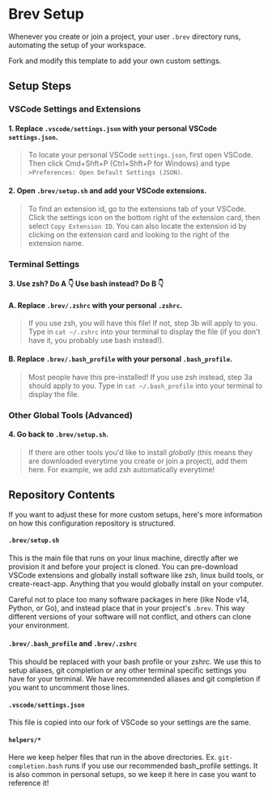 # Brev Setup

Whenever you create or join a project, your user `.brev` directory runs, automating the setup of your workspace.

Fork and modify this template to add your own custom settings.

## Setup Steps

### VSCode Settings and Extensions
#### 1. Replace `.vscode/settings.json` with your personal VSCode `settings.json`.
>To locate your personal VSCode `settings.json`, first open VSCode. Then click Cmd+Shft+P (Ctrl+Shft+P for Windows) and type `>Preferences: Open Default Settings (JSON)`.

#### 2. Open `.brev/setup.sh` and add your VSCode extensions.
>To find an extension id, go to the extensions tab of your VSCode. Click the settings icon on the bottom right of the extension card, then select `Copy Extension ID`. You can also locate the extension id by clicking on the extension card and looking to the right of the extension name.

### Terminal Settings

#### 3. Use **zsh**? Do A 👇  Use **bash** instead? Do B 👇

#### A. Replace `.brev/.zshrc` with your personal `.zshrc`.
>If you use zsh, you will have this file! If not, step 3b will apply to you. Type in `cat ~/.zshrc` into your terminal to display the file (if you don't have it, you probably use bash instead!).

#### B. Replace `.brev/.bash_profile` with your personal `.bash_profile`.
>Most people have this pre-installed! If you use zsh instead, step 3a should apply to you. Type in `cat ~/.bash_profile` into your terminal to display the file.

### Other Global Tools (Advanced)
#### 4. Go back to `.brev/setup.sh`. 
>If there are other tools you'd like to install *globally* (this means they are downloaded everytime you create or join a project), add them here. For example, we add zsh automatically everytime!

## Repository Contents

If you want to adjust these for more custom setups, here's more information on how this configuration repository is structured.

#### `.brev/setup.sh`
This is the main file that runs on your linux machine, directly after we provision it and before your project is cloned.
You can pre-download VSCode extensions and globally install software like zsh, linux build tools, or create-react-app. Anything that you would globally install on your computer.

Careful not to place too many software packages in here (like Node v14, Python, or Go), and instead place that in your project's `.brev`. This way different versions of your software will not conflict, and others can clone your environment.

#### `.brev/.bash_profile` and `.brev/.zshrc`
This should be replaced with your bash profile or your zshrc. We use this to setup aliases, git completion or any other terminal specific settings you have for your terminal.
We have recommended aliases and git completion if you want to uncomment those lines.

#### `.vscode/settings.json`
This file is copied into our fork of VSCode so your settings are the same.

#### `helpers/*`
Here we keep helper files that run in the above directories. Ex. `git-completion.bash` runs if you use our recommended bash_profile settings. It is also common in personal setups, so we keep it here in case you want to reference it!
